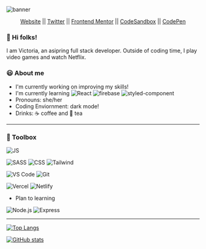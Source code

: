 ![banner](https://user-images.githubusercontent.com/35031228/148464352-253b5bf3-0935-4538-8b23-d0710f9b910d.png)

<div align="center">

[Website](https://victoriacheng15.vercel.app/) || [Twitter](https://twitter.com/theviccheng15) || [Frontend Mentor](https://www.frontendmentor.io/profile/victoriacheng15) || [CodeSandbox](https://codesandbox.io/u/victoriacheng15) || [CodePen](https://codepen.io/victoriacheng15)

</div>

### 👋 Hi folks!

I am Victoria, an asipring full stack developer. Outside of coding time, I play video games and watch Netflix.

### 😃 About me

- I'm currently working on improving my skills!
- I'm currently learning ![React](https://img.shields.io/badge/-ReactJS-grey?&style=for-the-badge&logo=react&logoColor=61DAFB) ![firebase](https://img.shields.io/badge/firebase-ffca28?style=for-the-badge&logo=firebase&logoColor=black) ![styled-component](https://img.shields.io/badge/styled--components-DB7093?style=for-the-badge&logo=styled-components&logoColor=white)
- Pronouns: she/her
- Coding Enviornment: dark mode!
- Drinks: ☕ coffee and 🍵 tea

---

### 💼 Toolbox

![JS](https://img.shields.io/badge/-javascript-F7DF1E?&style=for-the-badge&logo=javascript&logoColor=black)

![SASS](https://img.shields.io/badge/Sass-CC6699?style=for-the-badge&logo=sass&logoColor=white) ![CSS](https://img.shields.io/badge/-css3-1572B6?&style=for-the-badge&logo=css3&logoColor=white) ![Tailwind](https://img.shields.io/badge/Tailwind-38B2AC?style=for-the-badge&logo=tailwind-css&logoColor=white)

![VS Code](https://img.shields.io/badge/-VSCode-007ACC?&style=for-the-badge&logo=visual-studio-code&logoColor=white) ![Git](https://img.shields.io/badge/-Git-F05032?&style=for-the-badge&logo=git&logoColor=white)

![Vercel](https://img.shields.io/badge/Vercel-000000?style=for-the-badge&logo=vercel&logoColor=white) ![Netlify](https://img.shields.io/badge/Netlify-00C7B7?style=for-the-badge&logo=netlify&logoColor=white)

- Plan to learning

![Node.js](https://img.shields.io/badge/Node.js-339933?style=for-the-badge&logo=nodedotjs&logoColor=white) ![Express](https://img.shields.io/badge/Express.js-000000?style=for-the-badge&logo=express&logoColor=white)

---

[![Top Langs](https://github-readme-stats.vercel.app/api/top-langs/?username=victoriacheng15&hide=Shell,Ruby&layout=compact&theme=prussian)](https://github.com/anuraghazra/github-readme-stats)

[![GitHub stats](https://github-readme-stats.vercel.app/api?username=victoriacheng15&show_icons=true&theme=prussian)](https://github.com/anuraghazra/github-readme-stats)

